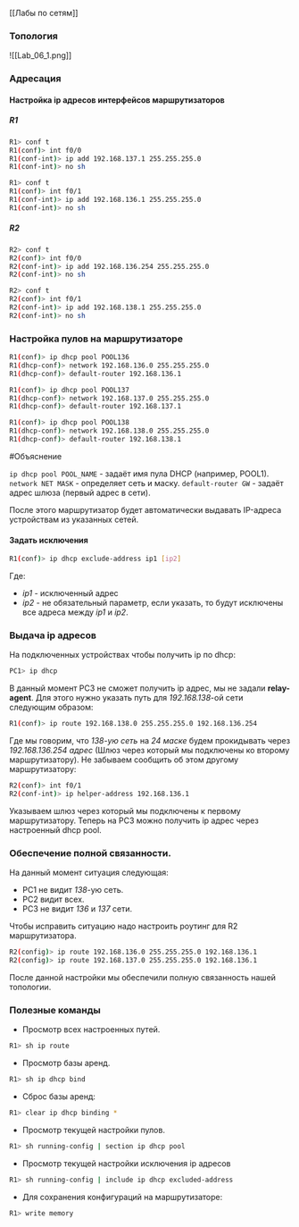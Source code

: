 [[Лабы по сетям]]

### Топология 

![[Lab_06_1.png]]

### Адресация 

#### Настройка ip адресов интерфейсов маршрутизаторов 
##### R1

``` bash
R1> conf t 
R1(conf)> int f0/0
R1(conf-int)> ip add 192.168.137.1 255.255.255.0
R1(conf-int)> no sh

R1> conf t 
R1(conf)> int f0/1
R1(conf-int)> ip add 192.168.136.1 255.255.255.0
R1(conf-int)> no sh
```
##### R2

``` bash
R2> conf t 
R2(conf)> int f0/0
R2(conf-int)> ip add 192.168.136.254 255.255.255.0
R2(conf-int)> no sh

R2> conf t 
R2(conf)> int f0/1
R2(conf-int)> ip add 192.168.138.1 255.255.255.0
R2(conf-int)> no sh
```

### Настройка пулов на маршрутизаторе

``` bash
R1(conf)> ip dhcp pool POOL136
R1(dhcp-conf)> network 192.168.136.0 255.255.255.0
R1(dhcp-conf)> default-router 192.168.136.1

R1(conf)> ip dhcp pool POOL137
R1(dhcp-conf)> network 192.168.137.0 255.255.255.0
R1(dhcp-conf)> default-router 192.168.137.1

R1(conf)> ip dhcp pool POOL138
R1(dhcp-conf)> network 192.168.138.0 255.255.255.0
R1(dhcp-conf)> default-router 192.168.138.1
```

#Объяснение

`ip dhcp pool POOL_NAME` - задаёт имя пула DHCP (например, POOL1).
`network NET MASK` - определяет сеть и маску.
`default-router GW` - задаёт адрес шлюза (первый адрес в сети).

После этого маршрутизатор будет автоматически выдавать IP-адреса устройствам из указанных сетей.

#### Задать исключения 

``` bash
R1(conf)> ip dhcp exclude-address ip1 [ip2]
```

Где: 
- _ip1_ - исключенный адрес 
- _ip2_ - не обязательный параметр, если указать, то будут исключены все адреса между _ip1_ и _ip2_. 

### Выдача ip адресов

На подключенных устройствах чтобы получить ip по dhcp:

``` bash
PC1> ip dhcp
```

В данный момент PC3 не сможет получить ip адрес, мы не задали **relay-agent**. Для этого нужно указать путь для _192.168.138_-ой сети следующим образом:

``` bash
R1(conf)> ip route 192.168.138.0 255.255.255.0 192.168.136.254
```

Где мы говорим, что _138-ую сеть_ на _24 маске_ будем прокидывать через _192.168.136.254 адрес_ (Шлюз через который мы подключены ко второму маршрутизатору). Не забываем сообщить об этом другому маршрутизатору:

``` bash
R2(conf)> int f0/1
R2(conf-int)> ip helper-address 192.168.136.1
```

Указываем шлюз через который мы подключены к первому маршрутизатору. Теперь на PC3 можно получить ip адрес через настроенный dhcp pool.

### Обеспечение полной связанности. 

На данный момент ситуация следующая: 
- PC1 не видит _138_-ую сеть.
- PC2 видит всех.
- PC3 не видит _136_ и _137_ сети.

Чтобы исправить ситуацию надо настроить роутинг для R2 маршрутизатора.

``` bash
R2(config)> ip route 192.168.136.0 255.255.255.0 192.168.136.1
R2(config)> ip route 192.168.137.0 255.255.255.0 192.168.136.1
```

После данной настройки мы обеспечили полную связанность нашей топологии.

### Полезные команды

- Просмотр всех настроенных путей. 
``` bash
R1> sh ip route
```

- Просмотр базы аренд.
``` bash
R1> sh ip dhcp bind 
```

- Сброс базы аренд:
``` bash
R1> clear ip dhcp binding *
```

- Просмотр текущей настройки пулов.
``` bash
R1> sh running-config | section ip dhcp pool
```

- Просмотр текущей настройки исключения ip адресов
``` bash 
R1> sh running-config | include ip dhcp excluded-address
```

- Для сохранения конфигураций на маршрутизаторе:
``` bash 
R1> write memory
```

